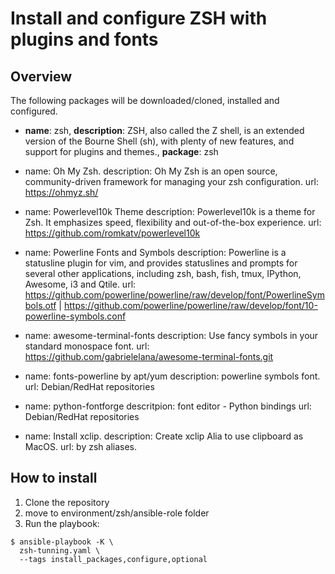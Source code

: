 # Install and configure ZSH with plugins and fonts

## Overview

The following packages will be downloaded/cloned, installed and configured.

* **name**: zsh, **description**: ZSH, also called the Z shell, is an extended version of the Bourne Shell (sh), with plenty of new features, and support for plugins and themes., **package**: zsh

- name: Oh My Zsh.
description: Oh My Zsh is an open source, community-driven framework for managing your zsh configuration.
url: https://ohmyz.sh/

- name: Powerlevel10k Theme
description: Powerlevel10k is a theme for Zsh. It emphasizes speed, flexibility and out-of-the-box experience.
url: https://github.com/romkatv/powerlevel10k

- name: Powerline Fonts and Symbols
description: Powerline is a statusline plugin for vim, and provides statuslines and prompts for several other applications, including zsh, bash, fish, tmux, IPython, Awesome, i3 and Qtile.
url: https://github.com/powerline/powerline/raw/develop/font/PowerlineSymbols.otf | https://github.com/powerline/powerline/raw/develop/font/10-powerline-symbols.conf

- name: awesome-terminal-fonts
description: Use fancy symbols in your standard monospace font.
url: https://github.com/gabrielelana/awesome-terminal-fonts.git

- name: fonts-powerline by apt/yum
description: powerline symbols font.
url: Debian/RedHat repositories

- name: python-fontforge
descritpion: font editor - Python bindings
url: Debian/RedHat repositories

- name: Install xclip.
description: Create xclip Alia to use clipboard as MacOS.
url: by zsh aliases.

## How to install

1. Clone the repository
2. move to environment/zsh/ansible-role folder
3. Run the playbook:
```
$ ansible-playbook -K \
  zsh-tunning.yaml \
  --tags install_packages,configure,optional
```